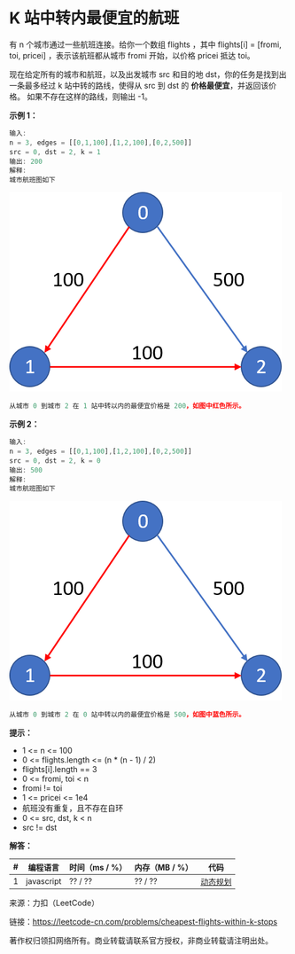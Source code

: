 # K 站中转内最便宜的航班

有 n 个城市通过一些航班连接。给你一个数组 flights ，其中 flights[i] = [fromi, toi, pricei] ，表示该航班都从城市 fromi 开始，以价格 pricei 抵达 toi。

现在给定所有的城市和航班，以及出发城市 src 和目的地 dst，你的任务是找到出一条最多经过 k 站中转的路线，使得从 src 到 dst 的 **价格最便宜**，并返回该价格。 如果不存在这样的路线，则输出 -1。

**示例 1：**

``` javascript
输入:
n = 3, edges = [[0,1,100],[1,2,100],[0,2,500]]
src = 0, dst = 2, k = 1
输出: 200
解释:
城市航班图如下
```

![示例1](./eg1.png)

``` javascript
从城市 0 到城市 2 在 1 站中转以内的最便宜价格是 200，如图中红色所示。
```

**示例 2：**

``` javascript
输入:
n = 3, edges = [[0,1,100],[1,2,100],[0,2,500]]
src = 0, dst = 2, k = 0
输出: 500
解释:
城市航班图如下
```

![示例2](./eg2.png)

``` javascript
从城市 0 到城市 2 在 0 站中转以内的最便宜价格是 500，如图中蓝色所示。
```

**提示：**

- 1 <= n <= 100
- 0 <= flights.length <= (n * (n - 1) / 2)
- flights[i].length == 3
- 0 <= fromi, toi < n
- fromi != toi
- 1 <= pricei <= 1e4
- 航班没有重复，且不存在自环
- 0 <= src, dst, k < n
- src != dst

**解答：**

**#**|**编程语言**|**时间（ms / %）**|**内存（MB / %）**|**代码**
--|--|--|--|--
1|javascript|?? / ??|??  / ??|[动态规划](./javascript/ac_v1.js)

来源：力扣（LeetCode）

链接：https://leetcode-cn.com/problems/cheapest-flights-within-k-stops

著作权归领扣网络所有。商业转载请联系官方授权，非商业转载请注明出处。

